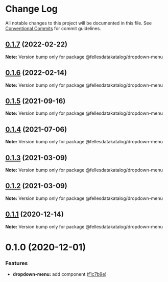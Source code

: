 # Change Log

All notable changes to this project will be documented in this file.
See [Conventional Commits](https://conventionalcommits.org) for commit guidelines.

## [0.1.7](https://github.com/fellesdatakatalog/fdk-kit/compare/@fellesdatakatalog/dropdown-menu@0.1.6...@fellesdatakatalog/dropdown-menu@0.1.7) (2022-02-22)

**Note:** Version bump only for package @fellesdatakatalog/dropdown-menu





## [0.1.6](https://github.com/fellesdatakatalog/fdk-kit/compare/@fellesdatakatalog/dropdown-menu@0.1.5...@fellesdatakatalog/dropdown-menu@0.1.6) (2022-02-14)

**Note:** Version bump only for package @fellesdatakatalog/dropdown-menu





## [0.1.5](https://github.com/fellesdatakatalog/fdk-kit/compare/@fellesdatakatalog/dropdown-menu@0.1.4...@fellesdatakatalog/dropdown-menu@0.1.5) (2021-09-16)

**Note:** Version bump only for package @fellesdatakatalog/dropdown-menu





## [0.1.4](https://github.com/fellesdatakatalog/fdk-kit/compare/@fellesdatakatalog/dropdown-menu@0.1.3...@fellesdatakatalog/dropdown-menu@0.1.4) (2021-07-06)

**Note:** Version bump only for package @fellesdatakatalog/dropdown-menu





## [0.1.3](https://github.com/fellesdatakatalog/fdk-kit/compare/@fellesdatakatalog/dropdown-menu@0.1.2...@fellesdatakatalog/dropdown-menu@0.1.3) (2021-03-09)

**Note:** Version bump only for package @fellesdatakatalog/dropdown-menu





## [0.1.2](https://github.com/fellesdatakatalog/fdk-kit/compare/@fellesdatakatalog/dropdown-menu@0.1.1...@fellesdatakatalog/dropdown-menu@0.1.2) (2021-03-09)

**Note:** Version bump only for package @fellesdatakatalog/dropdown-menu





## [0.1.1](https://github.com/fellesdatakatalog/fdk-kit/compare/@fellesdatakatalog/dropdown-menu@0.1.0...@fellesdatakatalog/dropdown-menu@0.1.1) (2020-12-14)

**Note:** Version bump only for package @fellesdatakatalog/dropdown-menu





# 0.1.0 (2020-12-01)


### Features

* **dropdown-menu:** add component ([f1c7b9e](https://github.com/fellesdatakatalog/fdk-kit/commit/f1c7b9ebc7e33a1495f7a2f3dfdc7a41e3bef608))
